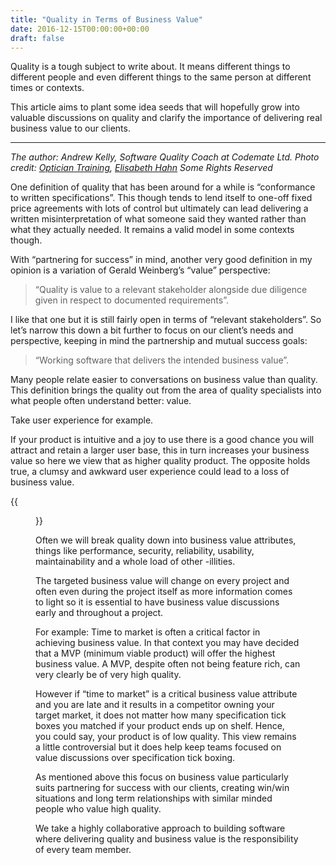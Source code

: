 ```yaml
---
title: "Quality in Terms of Business Value"
date: 2016-12-15T00:00:00+00:00
draft: false
---
```


Quality is a tough subject to write about. It means different things to different people and even different things to the same person at different times or contexts.

This article aims to plant some idea seeds that will hopefully grow into valuable discussions on quality and clarify the importance of delivering real business value to our clients.

---

*The author: Andrew Kelly, Software Quality Coach at Codemate Ltd.
Photo credit: [Optician Training](http://www.opticiantraining.org/), [Elisabeth Hahn](https://www.flickr.com/photos/128185330@N03/17517769750/) Some Rights Reserved*

One definition of quality that has been around for a while is “conformance to written specifications”. This though tends to lend itself to one-off fixed price agreements with lots of control but ultimately can lead delivering a written misinterpretation of what someone said they wanted rather than what they actually needed. It remains a valid model in some contexts though.

With “partnering for success” in mind, another very good definition in my opinion is a variation of Gerald Weinberg’s “value” perspective:

> “Quality is value to a relevant stakeholder alongside due diligence given in respect to documented requirements”.

I like that one but it is still fairly open in terms of “relevant stakeholders”. So let’s narrow this down a bit further to focus on our client’s needs and perspective, keeping in mind the partnership and mutual success goals:

> “Working software that delivers the intended business value”.

Many people relate easier to conversations on business value than quality. This definition brings the quality out from the area of quality specialists into what people often understand better: value.

Take user experience for example.

If your product is intuitive and a joy to use there is a good chance you will attract and retain a larger user base, this in turn increases your business value so here we view that as higher quality product. The opposite holds true, a clumsy and awkward user experience could lead to a loss of business value.

{{<figure src="/quality-in-terms-of-business-value/codemate_software_quality.png">}}

Often we will break quality down into business value attributes, things like performance, security, reliability, usability, maintainability and a whole load of other -illities.

The targeted business value will change on every project and often even during the project itself as more information comes to light so it is essential to have business value discussions early and throughout a project.

For example: Time to market is often a critical factor in achieving business value. In that context you may have decided that a MVP (minimum viable product) will offer the highest business value. A MVP, despite often not being feature rich, can very clearly be of very high quality.

However if “time to market” is a critical business value attribute and you are late and it results in a competitor owning your target market, it does not matter how many specification tick boxes you matched if your product ends up on shelf. Hence, you could say, your product is of low quality. This view remains a little controversial but it does help keep teams focused on value discussions over specification tick boxing.

As mentioned above this focus on business value particularly suits partnering for success with our clients, creating win/win situations and long term relationships with similar minded people who value high quality.

We take a highly collaborative approach to building software where delivering quality and business value is the responsibility of every team member.
